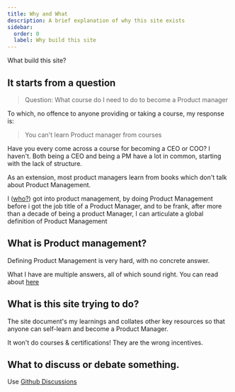 ```yaml
---
title: Why and What
description: A brief explanation of why this site exists 
sidebar:
  order: 0
  label: Why build this site
---
```


What build this site?

## It starts from a question

> Question: What course do I need to do to become a Product manager

To which, no offence to anyone providing or taking a course, my response is:

> You can't learn Product manager from courses

Have you every come across a course for becoming a CEO or COO? I haven't. Both being a CEO and being a PM have a lot in common, starting with the lack of structure.

As an extension, most product managers learn from books which don't talk about Product Management.

I ([who?](../about/me)) got into product management, by doing Product Management before i got the job title of a Product Manager, and to be frank, after more than a decade of being a product Manager, I can articulate a global definition of Product Management

## What is Product management?

Defining Product Management is very hard, with no concrete answer.

What I have are multiple answers, all of which sound right. You can read about [here](/meta/what-is-pm)

## What is this site trying to do?

The site document's my learnings and collates other key resources so that anyone can self-learn and become a Product Manager.

It won't do courses & certifications! They are the wrong incentives.

## What to discuss or debate something.

Use [Github Discussions](https://github.com/ravivyas84/atypicalpm/discussions)